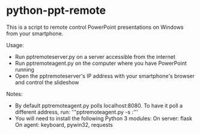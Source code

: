 # python-ppt-remote
This is a script to remote control PowerPoint presentations on Windows from your smartphone. 

Usage:
 * Run pptremoteserver.py on a server accessible from the internet
 * Run pptremoteagent.py on the computer where you have PowerPoint running
 * Open the pptremoteserver's IP address with your smartphone's browser and control the slideshow

Notes:
  * By default pptremoteagent.py polls localhost:8080. To have it poll a different address, run:
      '''pptremoteagent.py -s <serverip>:<serverport>'''
 * You will need to install the following Python 3 modules:
      On server: flask
      On agent: keyboard, pywin32, requests
